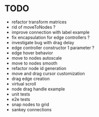 # TODO

- refactor transform matrices
- rid of moveToNodes ?
- improve connection with label example
- fix encapsulation for edge controllers ?
- investigate bug with drag delay
- edge controller constructor 1 parameter ?
- edge hover behavior
- move to nodes autoscale
- move to nodes smooth
- refactor node id generation
- move and drag cursor customization
- drag edge creation
- virtual scroll
- node drag handle example
- unit tests
- e2e tests
- snap nodes to grid
- sankey connections
